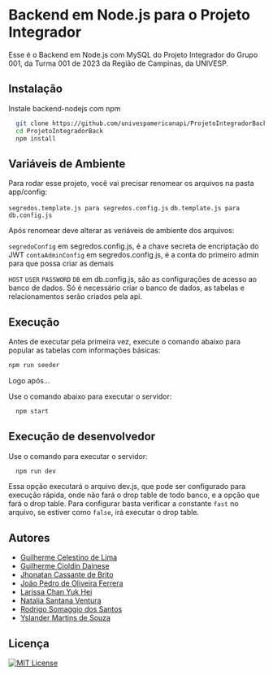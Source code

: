 # Backend em Node.js para o Projeto Integrador

Esse é o Backend em Node.js com MySQL do Projeto Integrador do Grupo 001, da Turma 001 de 2023 da Região de Campinas, da UNIVESP.

## Instalação

Instale backend-nodejs com npm

```bash
  git clone https://github.com/univespamericanapi/ProjetoIntegradorBack.git
  cd ProjetoIntegradorBack
  npm install
```

## Variáveis de Ambiente

Para rodar esse projeto, você vai precisar renomear os arquivos na pasta app/config:

`segredos.template.js para segredos.config.js`
`db.template.js para db.config.js`

Após renomear deve alterar as veriáveis de ambiente dos arquivos:

`segredoConfig`
em segredos.config.js, é a chave secreta de encriptação do JWT
`contaAdminConfig`
em segredos.config.js, é a conta do primeiro admin para que possa criar as demais

`HOST`
`USER`
`PASSWORD`
`DB`
em db.config.js, são as configurações de acesso ao banco de dados.
Só é necessário criar o banco de dados, as tabelas e relacionamentos serão criados pela api.

## Execução

Antes de executar pela primeira vez, execute o comando abaixo para popular as tabelas com informações básicas:

```bash
npm run seeder
```

Logo após...

Use o comando abaixo para executar o servidor:

```bash
  npm start
```

## Execução de desenvolvedor

Use o comando para executar o servidor:

```bash
  npm run dev
```

Essa opção executará o arquivo dev.js, que pode ser configurado para execução rápida, onde não fará o drop table de todo banco, e a opção que fará o drop table. Para configurar basta verificar a constante `fast` no arquivo, se estiver como `false`, irá executar o drop table.

## Autores

- [Guilherme Celestino de Lima](https://www.github.com/gcelestinodelima)
- [Guilherme Cioldin Dainese](https://www.github.com/)
- [Jhonatan Cassante de Brito](https://www.github.com/jhonatancassante)
- [João Pedro de Oliveira Ferrera](https://www.github.com/JPedroUNIVESP)
- [Larissa Chan Yuk Hei](https://www.github.com/LarissaChan)
- [Natalia Santana Ventura](https://www.github.com/)
- [Rodrigo Somaggio dos Santos](https://www.github.com/)
- [Yslander Martins de Souza](https://www.github.com/)

## Licença

[![MIT License](https://img.shields.io/badge/license-MIT-green)](https://github.com/univespamericanapi/ProjetoIntegradorBack/blob/main/LICENSE)
